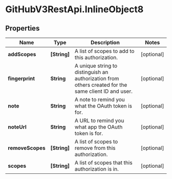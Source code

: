 # GitHubV3RestApi.InlineObject8

## Properties

Name | Type | Description | Notes
------------ | ------------- | ------------- | -------------
**addScopes** | **[String]** | A list of scopes to add to this authorization. | [optional] 
**fingerprint** | **String** | A unique string to distinguish an authorization from others created for the same client ID and user. | [optional] 
**note** | **String** | A note to remind you what the OAuth token is for. | [optional] 
**noteUrl** | **String** | A URL to remind you what app the OAuth token is for. | [optional] 
**removeScopes** | **[String]** | A list of scopes to remove from this authorization. | [optional] 
**scopes** | **[String]** | A list of scopes that this authorization is in. | [optional] 


